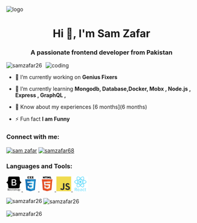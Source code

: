 ![logo](![git-hub1](https://github.com/samzafar26/samzafar26/assets/133894224/7e23e7fb-8428-4da5-a91f-d841802eca00)
)
<h1 align="center">Hi 👋, I'm Sam Zafar</h1>
<h3 align="center">A passionate frontend developer from Pakistan</h3>
<img align="right" alt="coding" width="400" src="https://camo.githubusercontent.com/cae12fddd9d6982901d82580bdf321d81fb299141098ca1c2d4891870827bf17/68747470733a2f2f6d69726f2e6d656469756d2e636f6d2f6d61782f313336302f302a37513379765349765f7430696f4a2d5a2e676966">

<p align="left"> <img src="https://komarev.com/ghpvc/?username=samzafar26&label=Profile%20views&color=0e75b6&style=flat" alt="samzafar26" /> </p>

- 🔭 I’m currently working on **Genius Fixers**

- 🌱 I’m currently learning **Mongodb, Database,Docker, Mobx , Node.js , Express , GraphQL ,**

- 📄 Know about my experiences [6 months](6 months)

- ⚡ Fun fact **I am Funny**

<h3 align="left">Connect with me:</h3>
<p align="left">
<a href="https://fb.com/sam zafar" target="blank"><img align="center" src="https://raw.githubusercontent.com/rahuldkjain/github-profile-readme-generator/master/src/images/icons/Social/facebook.svg" alt="sam zafar" height="30" width="40" /></a>
<a href="https://instagram.com/samzafar68" target="blank"><img align="center" src="https://raw.githubusercontent.com/rahuldkjain/github-profile-readme-generator/master/src/images/icons/Social/instagram.svg" alt="samzafar68" height="30" width="40" /></a>
</p>

<h3 align="left">Languages and Tools:</h3>
<p align="left"> <a href="https://getbootstrap.com" target="_blank" rel="noreferrer"> <img src="https://raw.githubusercontent.com/devicons/devicon/master/icons/bootstrap/bootstrap-plain-wordmark.svg" alt="bootstrap" width="40" height="40"/> </a> <a href="https://www.w3schools.com/css/" target="_blank" rel="noreferrer"> <img src="https://raw.githubusercontent.com/devicons/devicon/master/icons/css3/css3-original-wordmark.svg" alt="css3" width="40" height="40"/> </a> <a href="https://www.w3.org/html/" target="_blank" rel="noreferrer"> <img src="https://raw.githubusercontent.com/devicons/devicon/master/icons/html5/html5-original-wordmark.svg" alt="html5" width="40" height="40"/> </a> <a href="https://developer.mozilla.org/en-US/docs/Web/JavaScript" target="_blank" rel="noreferrer"> <img src="https://raw.githubusercontent.com/devicons/devicon/master/icons/javascript/javascript-original.svg" alt="javascript" width="40" height="40"/> </a> <a href="https://reactjs.org/" target="_blank" rel="noreferrer"> <img src="https://raw.githubusercontent.com/devicons/devicon/master/icons/react/react-original-wordmark.svg" alt="react" width="40" height="40"/> </a> </p>

<p><img align="left" src="https://github-readme-stats.vercel.app/api/top-langs?username=samzafar26&show_icons=true&locale=en&layout=compact" alt="samzafar26" /></p>

<p>&nbsp;<img align="center" src="https://github-readme-stats.vercel.app/api?username=samzafar26&show_icons=true&locale=en" alt="samzafar26" /></p>

<p><img align="center" src="https://github-readme-streak-stats.herokuapp.com/?user=samzafar26&" alt="samzafar26" /></p>
